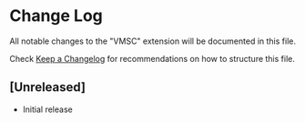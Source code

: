 # Change Log

All notable changes to the "VMSC" extension will be documented in this file.

Check [Keep a Changelog](http://keepachangelog.com/) for recommendations on how to structure this file.

## [Unreleased]

- Initial release